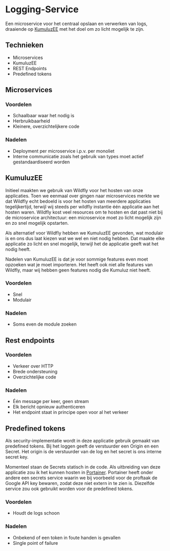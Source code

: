# Logging-Service
Een microservice voor het centraal opslaan en verwerken van logs, draaiende op [KumuluzEE](https://ee.kumuluz.com/) met het doel om zo licht mogelijk te zijn.

## Technieken
- Microservices
- KumuluzEE
- REST Endpoints
- Predefined tokens

## Microservices
### Voordelen
- Schaalbaar waar het nodig is
- Herbruikbaarheid
- Kleinere, overzichtelijkere code

### Nadelen
- Deployment per microservice i.p.v. per monoliet
- Interne communicatie zoals het gebruik van types moet actief gestandaardiseerd worden

## KumuluzEE
Initieel maakten we gebruik van Wildfly voor het hosten van onze applicaties. Toen we eenmaal over gingen naar microservices merkte we dat Wildfly echt bedoeld is voor het hosten van meerdere applicaties tegelijkertijd, terwijl wij steeds per wildfly instantie één applicatie aan het hosten waren. Wildfly kost veel resources om te hosten en dat past niet bij de microservice architectuur: een microservice moet zo licht mogelijk zijn en zo snel mogelijk opstarten.

Als alternatief voor Wildfly hebben we KumuluzEE gevonden, wat modulair is en ons dus laat kiezen wat we wel en niet nodig hebben. Dat maakte elke applicatie zo licht en snel mogelijk, terwijl het de applicatie geeft wat het nodig heeft.

Nadelen van KumuluzEE is dat je voor sommige features even moet opzoeken wat je moet importeren. Het heeft ook niet alle features van Wildfly, maar wij hebben geen features nodig die Kumuluz niet heeft. 

### Voordelen
- Snel
- Modulair

### Nadelen
- Soms even de module zoeken

## Rest endpoints
### Voordelen
- Verkeer over HTTP
- Brede ondersteuning
- Overzichtelijke code

### Nadelen
- Één message per keer, geen stream
- Elk bericht opnieuw authenticeren
- Het endpoint staat in principe open voor al het verkeer

## Predefined tokens
Als security-implementatie wordt in deze applicatie gebruik gemaakt van predefined tokens. Bij het loggen geeft de verstuurder een Origin en een Secret. Het origin is de verstuurder van de log en het secret is ons interne secret key. 

Momenteel staan de Secrets statisch in de code. Als uitbreiding van deze applicatie zou ik het kunnen hosten in [Portainer](https://www.portainer.io/). Portainer heeft onder andere een secrets service waarin we bij voorbeeld voor de proftaak de Google API key bewaren, zodat deze niet extern in te zien is. Diezelfde service zou ook gebruikt worden voor de predefined tokens. 

### Voordelen
 - Houdt de logs schoon
 
 ### Nadelen
 - Onbekend of een token in foute handen is gevallen
 - Single point of failure
